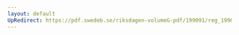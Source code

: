 ```yaml
---
layout: default
UpRedirect: https://pdf.swedeb.se/riksdagen-volumeG-pdf/199091/reg_199091/reg_199091_0501.pdf
---
```

